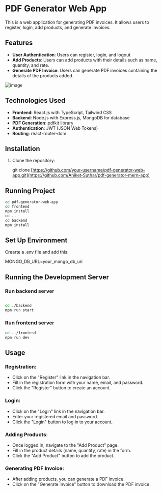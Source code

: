 # PDF Generator Web App

This is a web application for generating PDF invoices. It allows users to register, login, add products, and generate invoices.

## Features

- **User Authentication**: Users can register, login, and logout.
- **Add Products**: Users can add products with their details such as name, quantity, and rate.
- **Generate PDF Invoice**: Users can generate PDF invoices containing the details of the products added.

![image](https://github.com/Aniket-Suthar/pdf-generator-mern-app/assets/117531809/6fcb1128-2a73-4f48-8476-ccb4f899b4d3)




## Technologies Used

- **Frontend**: React.js with TypeScript, Tailwind CSS
- **Backend**: Node.js with Express.js, MongoDB for database
- **PDF Generation**: pdfkit library
- **Authentication**: JWT (JSON Web Tokens)
- **Routing**: react-router-dom

## Installation

1. Clone the repository:

 
   git clone [https://github.com/your-username/pdf-generator-web-app.git](https://github.com/Aniket-Suthar/pdf-generator-mern-app)

## Running Project
```bash
cd pdf-generator-web-app
cd frontend
npm install
cd ..
cd backend
npm install
```

## Set Up Environment 
Crearte a .env file and add this:

MONGO_DB_URL=your_mongo_db_uri

## Running the Development Server

### Run backend server
``` bash

cd ./backend
npm run start
```
### Run frontend server
``` bash
cd ../frontend
npm run dev
```


## Usage

### Registration:

- Click on the "Register" link in the navigation bar.
- Fill in the registration form with your name, email, and password.
- Click the "Register" button to create an account.

### Login:

- Click on the "Login" link in the navigation bar.
- Enter your registered email and password.
- Click the "Login" button to log in to your account.

### Adding Products:

- Once logged in, navigate to the "Add Product" page.
- Fill in the product details (name, quantity, rate) in the form.
- Click the "Add Product" button to add the product.

### Generating PDF Invoice:

- After adding products, you can generate a PDF invoice.
- Click on the "Generate Invoice" button to download the PDF invoice.




